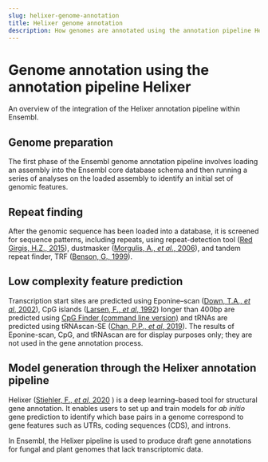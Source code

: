 ```yaml
---
slug: helixer-genome-annotation
title: Helixer genome annotation
description: How genomes are annotated using the annotation pipeline Helixer by Ensembl.
---
```

# Genome annotation using the annotation pipeline Helixer
An overview of the integration of the Helixer annotation pipeline within Ensembl.

## Genome preparation
The first phase of the Ensembl genome annotation pipeline involves loading an assembly into the Ensembl core database schema and then running a series of analyses on the loaded assembly to identify an initial set of genomic features.

## Repeat finding
After the genomic sequence has been loaded into a database, it is screened for sequence patterns, including repeats, using repeat-detection tool ([Red Girgis, H.Z., 2015](https://bmcbioinformatics.biomedcentral.com/articles/10.1186/s12859-015-0654-5)), dustmasker ([Morgulis, A., *et al.*, 2006](https://www.liebertpub.com/doi/10.1089/cmb.2006.13.1028)), and tandem repeat finder, TRF ([Benson, G., 1999](https://academic.oup.com/nar/article/27/2/573/1061099?login=true)).

## Low complexity feature prediction
Transcription start sites are predicted using Eponine–scan ([Down, T.A., *et al*, 2002](https://genome.cshlp.org/content/12/3/458)), CpG islands ([Larsen, F., *et al*, 1992](https://www.sciencedirect.com/science/article/abs/pii/088875439290024M?via%3Dihub)) longer than 400bp are predicted using [CpG Finder (command line version)](https://genome-source.gi.ucsc.edu/gitlist/kent.git/tree/master/src/utils/cpgIslandExt/) and tRNAs are predicted using tRNAscan-SE ([Chan, P.P., *et al*, 2019](https://link.springer.com/protocol/10.1007/978-1-4939-9173-0_1)). The results of Eponine-scan, CpG, and tRNAscan are for display purposes only; they are not used in the gene annotation process.

## Model generation through the Helixer annotation pipeline
Helixer ([Stiehler, F., *et al*, 2020](https://academic.oup.com/bioinformatics/article/36/22-23/5291/6039118) ) is a deep learning–based tool for structural gene annotation. It enables users to set up and train models for *ab initio* gene prediction to identify which base pairs in a genome correspond to gene features such as UTRs, coding sequences (CDS), and introns.

In Ensembl, the Helixer pipeline is used to produce draft gene annotations for fungal and plant genomes that lack transcriptomic data.
